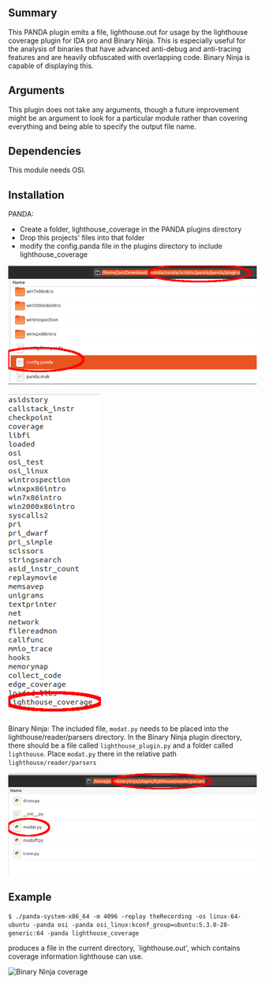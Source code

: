 Summary
-------

This PANDA plugin emits a file, lighthouse.out for usage by the lighthouse coverage plugin for IDA pro and Binary Ninja. This is especially useful for the analysis of binaries that have advanced anti-debug and anti-tracing features and are heavily obfuscated with overlapping code. Binary Ninja is capable of displaying this.


Arguments
---------

This plugin does not take any arguments, though a future improvement might be an argument to look for a particular module rather than covering everything and being able to specify the output file name.

Dependencies
------------

This module needs OSI.

Installation
------------
PANDA:
- Create a folder, lighthouse_coverage in the PANDA plugins directory
- Drop this projects' files into that folder
- modify the config.panda file in the plugins directory to include lighthouse_coverage

![PANDA installation](doc_pics/panda_install.png)

![PANDA installation](doc_pics/panda_install2.png)

Binary Ninja:
The included file, `modat.py` needs to be placed into the lighthouse/reader/parsers directory. In the Binary Ninja plugin directory, there should be a file called `lighthouse_plugin.py` and a folder called `lighthouse`. Place `modat.py` there in the relative path `lighthouse/reader/parsers`

![Binary Ninja installation](doc_pics/install_to_lighthouse.png)

Example
-------

```$ ./panda-system-x86_64 -m 4096 -replay theRecording -os linux-64-ubuntu -panda osi -panda osi_linux:kconf_group=ubuntu:5.3.0-28-generic:64 -panda lighthouse_coverage```

produces a file in the current directory, `lighthouse.out', which contains coverage information lighthouse can use.

![Binary Ninja coverage](doc_pics/imported_to_bn.png)

